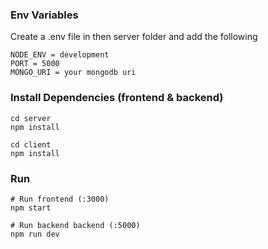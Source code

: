 ### Env Variables

Create a .env file in then server folder and add the following

```
NODE_ENV = development
PORT = 5000
MONGO_URI = your mongodb uri
```

### Install Dependencies (frontend & backend)

```
cd server
npm install

cd client
npm install
```

### Run

```
# Run frontend (:3000) 
npm start

# Run backend backend (:5000)
npm run dev
```